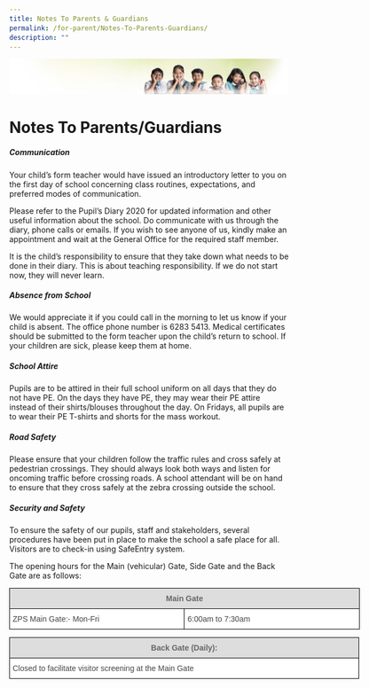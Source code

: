 ```yaml
---
title: Notes To Parents & Guardians
permalink: /for-parent/Notes-To-Parents-Guardians/
description: ""
---
```

![](/images/Banner.jpg)

Notes To Parents/Guardians
==========================

##### **Communication**  

Your child’s form teacher would have issued an introductory letter to you on the first day of school concerning class routines, expectations, and preferred modes of communication.

  

Please refer to the Pupil’s Diary 2020 for updated information and other useful information about the school. Do communicate with us through the diary, phone calls or emails. If you wish to see anyone of us, kindly make an appointment and wait at the General Office for the required staff member.

  

It is the child’s responsibility to ensure that they take down what needs to be done in their diary. This is about teaching responsibility. If we do not start now, they will never learn.

##### Absence from School

We would appreciate it if you could call in the morning to let us know if your child is absent. The office phone number is 6283 5413. Medical certificates should be submitted to the form teacher upon the child’s return to school. If your children are sick, please keep them at home.

  

##### School Attire

Pupils are to be attired in their full school uniform on all days that they do not have PE. On the days they have PE, they may wear their PE attire instead of their shirts/blouses throughout the day. On Fridays, all pupils are to wear their PE T-shirts and shorts for the mass workout.

  

##### Road Safety

Please ensure that your children follow the traffic rules and cross safely at pedestrian crossings. They should always look both ways and listen for oncoming traffic before crossing roads. A school attendant will be on hand to ensure that they cross safely at the zebra crossing outside the school.

  

##### Security and Safety

To ensure the safety of our pupils, staff and stakeholders, several procedures have been put in place to make the school a safe place for all. Visitors are to check-in using SafeEntry system.

  

The opening hours for the Main (vehicular) Gate, Side Gate and the Back Gate are as follows:

<style type="text/css">
.tg  {border-collapse:collapse;border-spacing:0;}
.tg td{border-color:black;border-style:solid;border-width:1px;font-family:Arial, sans-serif;font-size:14px;
  overflow:hidden;padding:10px 5px;word-break:normal;}
.tg th{border-color:black;border-style:solid;border-width:1px;font-family:Arial, sans-serif;font-size:14px;
  font-weight:normal;overflow:hidden;padding:10px 5px;word-break:normal;}
.tg .tg-fwnj{background-color:#FFF;color:#454545;text-align:left;vertical-align:top}
.tg .tg-feqv{background-color:#DDD;color:#666;font-weight:bold;text-align:center;vertical-align:middle}
</style>
<table class="tg" style="undefined;table-layout: fixed; width: 632px">
<colgroup>
<col style="width: 316px">
<col style="width: 316px">
</colgroup>
<thead>
  <tr>
    <th class="tg-feqv" colspan="2"><span style="color:#666;background-color:#DDD">Main Gate</span></th>
  </tr>
</thead>
<tbody>
  <tr>
    <td class="tg-fwnj">ZPS Main Gate:- Mon-Fri</td>
    <td class="tg-fwnj">6:00am to 7:30am</td>
  </tr>
</tbody>
</table>

<style type="text/css">
.tg  {border-collapse:collapse;border-spacing:0;}
.tg td{border-color:black;border-style:solid;border-width:1px;font-family:Arial, sans-serif;font-size:14px;
  overflow:hidden;padding:10px 5px;word-break:normal;}
.tg th{border-color:black;border-style:solid;border-width:1px;font-family:Arial, sans-serif;font-size:14px;
  font-weight:normal;overflow:hidden;padding:10px 5px;word-break:normal;}
.tg .tg-fwnj{background-color:#FFF;color:#454545;text-align:left;vertical-align:top}
.tg .tg-feqv{background-color:#DDD;color:#666;font-weight:bold;text-align:center;vertical-align:middle}
</style>
<table class="tg" style="undefined;table-layout: fixed; width: 631px">
<colgroup>
<col style="width: 631px">
</colgroup>
<thead>
  <tr>
    <th class="tg-feqv"><span style="color:#666;background-color:#DDD">Back Gate (Daily):</span></th>
  </tr>
</thead>
<tbody>
  <tr>
    <td class="tg-fwnj">Closed to facilitate visitor screening at the Main Gate</td>
  </tr>
</tbody>
</table>